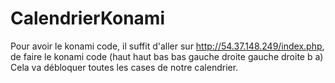 # CalendrierKonami
Pour avoir le konami code, il suffit d'aller sur http://54.37.148.249/index.php, de faire le konami code (haut haut bas bas gauche droite gauche droite b a)
Cela va débloquer toutes les cases de notre calendrier.
